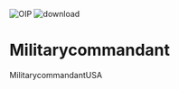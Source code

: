 ![OIP](https://github.com//Militarycommandant/assets/133204620/3a92f785-e71e-470a-ba7a-c2cb77815462)
![download](https://github.com/Militarycommandant/assets/133204620/c8416bfb-c6fa-4f76-ad05-c77f608c45b8)
# Militarycommandant
MilitarycommandantUSA
